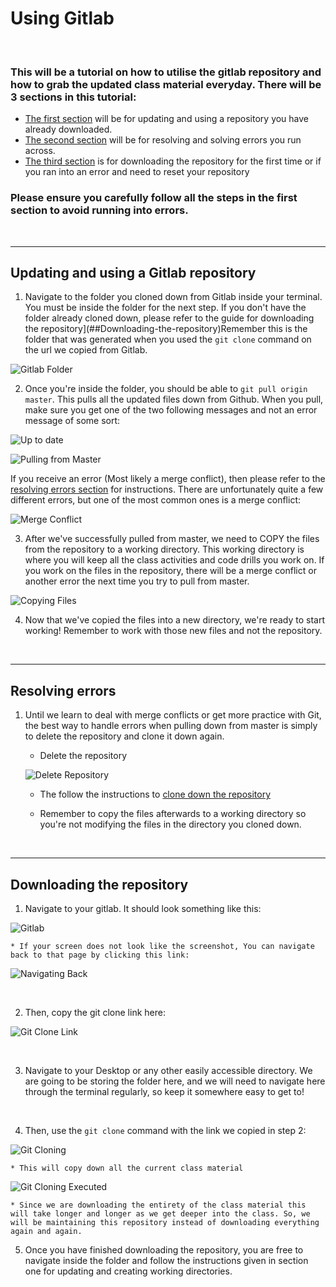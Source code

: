 # Using Gitlab

<br>

### This will be a tutorial on how to utilise the gitlab repository and how to grab the updated class material everyday. There will be 3 sections in this tutorial:

* [The first section](##Updating-and-using-a-Gitlab-repository) will be for updating and using a repository you have already downloaded. 
* [The second section](##Resolving-errors) will be for resolving and solving errors you run across.
* [The third section](##Downloading-the-repository) is for downloading the repository for the first time or if you ran into an error and need to reset your repository

### Please ensure you carefully follow all the steps in the first section to avoid running into errors.

<br>

<hr>

## Updating and using a Gitlab repository

1. Navigate to the folder you cloned down from Gitlab inside your terminal. You must be inside the folder for the next step. If you don't have the folder already cloned down, please refer to the guide for downloading the repository](##Downloading-the-repository)Remember this is the folder that was generated when you used the `git clone` command on the url we copied from Gitlab.

![Gitlab Folder](images/11.PNG)

2. Once you're inside the folder, you should be able to `git pull origin master`. This pulls all the updated files down from Github. When you pull, make sure you get one of the two following messages and not an error message of some sort:

![Up to date](images/12.PNG)

![Pulling from Master](images/13.PNG)

If you receive an error (Most likely a merge conflict), then please refer to the [resolving errors section](##Resolving-errors) for instructions. There are unfortunately quite a few different errors, but one of the most common ones is a merge conflict:

![Merge Conflict](images/14.PNG)

3. After we've successfully pulled from master, we need to COPY the files from the repository to a working directory. This working directory is where you will keep all the class activities and code drills you work on. If you work on the files in the repository, there will be a merge conflict or another error the next time you try to pull from master.

![Copying Files](images/15.PNG)

4. Now that we've copied the files into a new directory, we're ready to start working! Remember to work with those new files and not the repository.

<br>

<hr>

## Resolving errors

1. Until we learn to deal with merge conflicts or get more practice with Git, the best way to handle errors when pulling down from master is simply to delete the repository and clone it down again.

    * Delete the repository

    ![Delete Repository](images/21.PNG)

    * The follow the instructions to [clone down the repository](##Downloading-the-repository)

    * Remember to copy the files afterwards to a working directory so you're not modifying the files in the directory you cloned down. 

<br>

<hr>

## Downloading the repository

1. Navigate to your gitlab. It should look something like this: 

![Gitlab](images/31.PNG)

    * If your screen does not look like the screenshot, You can navigate back to that page by clicking this link:
    
![Navigating Back](images/32.PNG)

<br>

2. Then, copy the git clone link here: 

![Git Clone Link](images/33.PNG)

<br>

3. Navigate to your Desktop or any other easily accessible directory. We are going to be storing the folder here, and we will need to navigate here through the terminal regularly, so keep it somewhere easy to get to!

<br>

4. Then, use the `git clone` command with the link we copied in step 2: 

![Git Cloning](images/34.PNG)

    * This will copy down all the current class material

![Git Cloning Executed](images/35.PNG)

    * Since we are downloading the entirety of the class material this will take longer and longer as we get deeper into the class. So, we will be maintaining this repository instead of downloading everything again and again.

5. Once you have finished downloading the repository, you are free to navigate inside the folder and follow the instructions given in section one for updating and creating working directories.

<br>